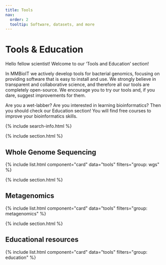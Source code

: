 ```yaml
---
title: Tools
nav:
  order: 2
  tooltip: Software, datasets, and more
---
```


# <i class="fas fa-tools"></i>Tools & Education

Hello fellow scientist! Welcome to our ‘Tools and Education’ section!

In MMBioIT we actively develop tools for bacterial genomics, focusing on providing software that is easy to install and use. We strongly believe in transparent and collaborative science, and therefore all our tools are completely open-source. We encourage you to try our tools and, if you dare, suggest improvements for them.

Are you a wet-labber? Are you interested in learning bioinformatics? Then you should check our Education section! You will find free courses to improve your bioinformatics skills.


{% include search-info.html %}

{% include section.html %}

## Whole Genome Sequencing

{% include list.html component="card" data="tools" filters="group: wgs" %}

{% include section.html %}

## Metagenomics

{% include list.html component="card" data="tools" filters="group: metagenomics" %}

{% include section.html %}


## Educational resources

{% include list.html component="card" data="tools" filters="group: education" %}
